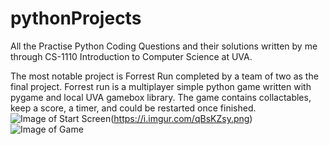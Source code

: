 # pythonProjects
All the Practise Python Coding Questions and their solutions written by me through CS-1110 Introduction to Computer Science at UVA.

The most notable project is Forrest Run completed by a team of two as the final project. Forrest run is a multiplayer simple python game written with pygame and local UVA gamebox library. The game contains collactables, keep a score, a timer, and could be restarted once finished. 
![Image of Start Screen](https://i.imgur.com/ULe5OhR.png)(https://i.imgur.com/qBsKZsy.png)
![Image of Game](https://i.imgur.com/qBsKZsy.png)

